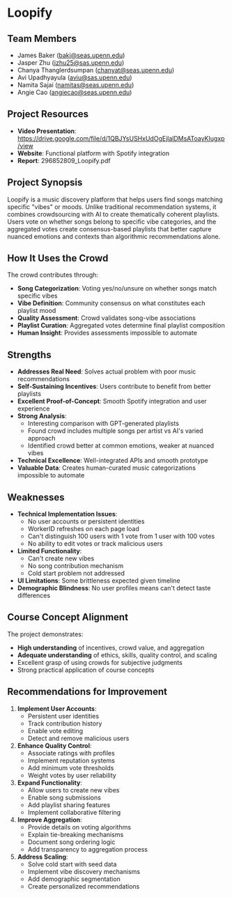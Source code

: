 # Loopify

## Team Members
- James Baker (bakj@seas.upenn.edu)
- Jasper Zhu (jzhu25@sas.upenn.edu)
- Chanya Thanglerdsumpan (chanyat@seas.upenn.edu)
- Avi Upadhyayula (aviu@sas.upenn.edu)
- Namita Sajai (namitas@seas.upenn.edu)
- Angie Cao (angiecao@seas.upenn.edu)

## Project Resources
- **Video Presentation**: https://drive.google.com/file/d/1QBJYsUSHxUdOgEjlalDMsAToayKIugxp/view
- **Website**: Functional platform with Spotify integration
- **Report**: 296852809_Loopify.pdf

## Project Synopsis
Loopify is a music discovery platform that helps users find songs matching specific "vibes" or moods. Unlike traditional recommendation systems, it combines crowdsourcing with AI to create thematically coherent playlists. Users vote on whether songs belong to specific vibe categories, and the aggregated votes create consensus-based playlists that better capture nuanced emotions and contexts than algorithmic recommendations alone.

## How It Uses the Crowd
The crowd contributes through:
- **Song Categorization**: Voting yes/no/unsure on whether songs match specific vibes
- **Vibe Definition**: Community consensus on what constitutes each playlist mood
- **Quality Assessment**: Crowd validates song-vibe associations
- **Playlist Curation**: Aggregated votes determine final playlist composition
- **Human Insight**: Provides assessments impossible to automate

## Strengths
- **Addresses Real Need**: Solves actual problem with poor music recommendations
- **Self-Sustaining Incentives**: Users contribute to benefit from better playlists
- **Excellent Proof-of-Concept**: Smooth Spotify integration and user experience
- **Strong Analysis**: 
  - Interesting comparison with GPT-generated playlists
  - Found crowd includes multiple songs per artist vs AI's varied approach
  - Identified crowd better at common emotions, weaker at nuanced vibes
- **Technical Excellence**: Well-integrated APIs and smooth prototype
- **Valuable Data**: Creates human-curated music categorizations impossible to automate

## Weaknesses
- **Technical Implementation Issues**:
  - No user accounts or persistent identities
  - WorkerID refreshes on each page load
  - Can't distinguish 100 users with 1 vote from 1 user with 100 votes
  - No ability to edit votes or track malicious users
- **Limited Functionality**:
  - Can't create new vibes
  - No song contribution mechanism
  - Cold start problem not addressed
- **UI Limitations**: Some brittleness expected given timeline
- **Demographic Blindness**: No user profiles means can't detect taste differences

## Course Concept Alignment
The project demonstrates:
- **High understanding** of incentives, crowd value, and aggregation
- **Adequate understanding** of ethics, skills, quality control, and scaling
- Excellent grasp of using crowds for subjective judgments
- Strong practical application of course concepts

## Recommendations for Improvement
1. **Implement User Accounts**:
   - Persistent user identities
   - Track contribution history
   - Enable vote editing
   - Detect and remove malicious users
2. **Enhance Quality Control**:
   - Associate ratings with profiles
   - Implement reputation systems
   - Add minimum vote thresholds
   - Weight votes by user reliability
3. **Expand Functionality**:
   - Allow users to create new vibes
   - Enable song submissions
   - Add playlist sharing features
   - Implement collaborative filtering
4. **Improve Aggregation**:
   - Provide details on voting algorithms
   - Explain tie-breaking mechanisms
   - Document song ordering logic
   - Add transparency to aggregation process
5. **Address Scaling**:
   - Solve cold start with seed data
   - Implement vibe discovery mechanisms
   - Add demographic segmentation
   - Create personalized recommendations